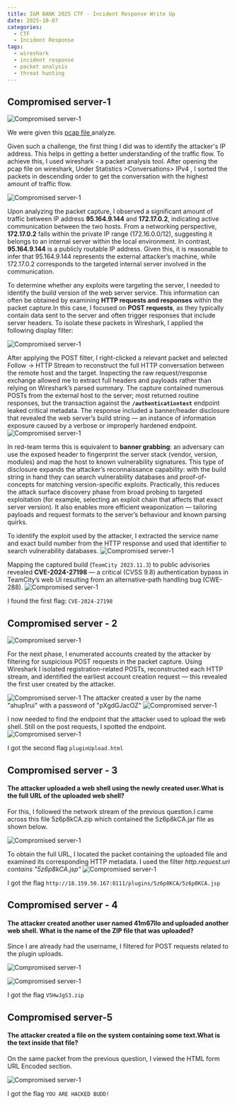 ```yaml
---
title: I&M BANK 2025 CTF - Incident Response Write Up
date: 2025-10-07
categories:
  - CTF
  - Incident Response
tags:
  - wireshark
  - incident response
  - packet analysis
  - threat hunting
---
```


## Compromised server-1
![Compromised server-1](/assets/img/IM/Compromised_Server/img_1.png)

We were given this <a href="/assets/img/IM/Compromised_Server/CaptureTraffic.pcap" download>pcap file </a>analyze.  

Given such a challenge, the first thing I did was to identify the attacker's IP address. This helps in getting a better understanding of the traffic flow. To achieve this, I used wireshark - a packet analysis tool. 
After opening the pcap file on wireshark, Under Statistics >Conversations> IPv4 , I sorted the packets in descending order to get the conversation with the highest amount of traffic flow.

![Compromised server-1](/assets/img/IM/Compromised_Server/img_2.png) 

Upon analyzing the packet capture, I observed a significant amount of traffic between IP address **95.164.9.144**  and **172.17.0.2**, indicating active communication between the two hosts.
From a networking perspective, **172.17.0.2** falls within the private IP range (172.16.0.0/12), suggesting it belongs to an internal server within the local environment. In contrast, **95.164.9.144** is a publicly routable IP address.
Given this, it is reasonable to infer that  95.164.9.144 represents the  external attacker’s machine, while  172.17.0.2 corresponds to the targeted internal server involved in the communication.

To determine whether any exploits were targeting the server, I needed to identify the build version of the web server service. This information can often be obtained by examining **HTTP requests and responses** within the packet capture.In this case, I focused on **POST requests**, as they typically contain data sent to the server and often trigger responses that include server headers. To isolate these packets in Wireshark, I applied the following display filter:

![Compromised server-1](/assets/img/IM/Compromised_Server/img_3.png)    

After applying the POST filter, I right-clicked a relevant packet and selected  Follow → HTTP Stream to reconstruct the full HTTP conversation between the remote host and the target. Inspecting the raw request/response exchange allowed me to extract full headers and payloads rather than relying on Wireshark’s parsed summary.
The capture contained numerous POSTs from the external host to the server; most returned routine responses, but the transaction against the **`/authenticationtest`** endpoint leaked critical metadata. The response included a  banner/header disclosure that revealed the web server’s build string — an instance of information exposure caused by a verbose or improperly hardened endpoint. 
![Compromised server-1](/assets/img/IM/Compromised_Server/img_4.png)

In red-team terms this is equivalent to **banner grabbing**: an adversary can use the exposed header to fingerprint the server stack (vendor, version, modules) and map the host to known vulnerability signatures.
This type of disclosure expands the attacker’s reconnaissance capability: with the build string in hand they can search vulnerability databases and proof-of-concepts for matching version-specific exploits. Practically, this reduces the attack surface discovery phase from broad probing to targeted exploitation (for example, selecting an exploit chain that affects that exact server version). It also enables more efficient weaponization — tailoring payloads and request formats to the server’s behaviour and known parsing quirks.

To identify the exploit used by the attacker, I extracted the service name and exact build number from the HTTP response and used that identifier to search vulnerability databases.
![Compromised server-1](/assets/img/IM/Compromised_Server/img_5.png)

Mapping the captured build (`TeamCity 2023.11.3`) to public advisories revealed **CVE-2024-27198** — a critical (CVSS 9.8) authentication bypass in TeamCity’s web UI resulting from an alternative-path handling bug (CWE-288).
![Compromised server-1](/assets/img/IM/Compromised_Server/img_6.png)

I found the first flag: `CVE-2024-27198` 

## Compromised server - 2

![Compromised server-1](/assets/img/IM/Compromised_Server/img_7.png)

For the next phase, I enumerated accounts created by the attacker by filtering for suspicious POST requests in the packet capture. Using Wireshark I isolated registration-related POSTs, reconstructed each HTTP stream, and identified the earliest account creation request — this revealed the first user created by the attacker.

![Compromised server-1](/assets/img/IM/Compromised_Server/img_8.png)
The attacker created a user by the name "ahup1rui" with a password of "pXgdGJacOZ"
![Compromised server-1](/assets/img/IM/Compromised_Server/img_9.png)

I now needed to find the endpoint that the attacker used to upload the web shell. Still on the post requests, I spotted the endpoint.
![Compromised server-1](/assets/img/IM/Compromised_Server/img_10.png)

I got the second flag `pluginUpload.html` 

## Compromised server - 3

#### The attacker uploaded a web shell using the newly created user.What is the full URL of the uploaded web shell?

For this, I followed the network stream of the previous question.I came across this file 5z6p8kCA.zip which contained the 5z6p8kCA.jar file as shown below.

![Compromised server-1](/assets/img/IM/Compromised_Server/img_11.png)

To obtain the full URL, I located the packet containing the uploaded file and examined its corresponding HTTP metadata.
I used the filter _http.request.uri contains "5z6p8kCA.jsp"_
![Compromised server-1](/assets/img/IM/Compromised_Server/img_12.png)

I got the flag  `http://18.159.50.167:8111/plugins/5z6p8KCA/5z6p8KCA.jsp` 

## Compromised server - 4
#### The attacker created another user named 41m67llo and uploaded another web shell. What is the name of the ZIP file that was uploaded?

Since I are already had the username, I  filtered for POST requests related to the plugin uploads.

![Compromised server-1](/assets/img/IM/Compromised_Server/img_13.png)

![Compromised server-1](/assets/img/IM/Compromised_Server/img_14.png)


I got the flag `V5HwJgS3.zip`

## Compromised server-5  
#### The attacker created a file on the system containing some text.What is the text inside that file?

On the same packet from the previous question, I viewed  the HTML form URL Encoded section.

![Compromised server-1](/assets/img/IM/Compromised_Server/img_15.png)

I got the flag `YOU ARE HACKED BUDD!`

